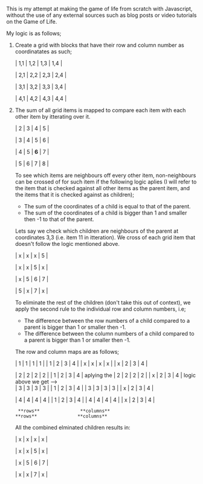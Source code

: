 This is my attempt at making the game of life from scratch with Javascript, without the use of any external sources such as blog posts or video tutorials on the Game of Life. 

My logic is as follows;

1. Create a grid with blocks that have their row and column number as coordinatates as such;

    | 1,1 | 1,2 | 1,3 | 1,4 |

    | 2,1 | 2,2 | 2,3 | 2,4 |

    | 3,1 | 3,2 | 3,3 | 3,4 |

    | 4,1 | 4,2 | 4,3 | 4,4 |

2. The sum of all grid items is mapped to compare each item with each other item by itterating over it.

    | 2 | 3 | 4 | 5 |

    | 3 | 4 | 5 | 6 |

    | 4 | 5 | **6** | 7 |

    | 5 | 6 | 7 | 8 |

    To see which items are neighbours off every other item, non-neighbours can be crossed of for such item if the following logic aplies (I will refer to the item that is checked against all other items as the parent item, and the items that it is checked against as children); 
    
    - The sum of the coordinates of a child is equal to that of the parent.
    - The sum of the coordinates of a child is bigger than 1 and smaller then -1 to that of the parent. 

    Lets say we check which children are neighbours of the parent at coordinates 3,3 (i.e. item 11 in itteration). We cross of each grid item that doesn't follow the logic mentioned above.

    | x | x | x | 5 |

    | x | x | 5 | x |

    | x | 5 | 6 | 7 |

    | 5 | x | 7 | x |

    To eliminate the rest of the children (don't take this out of context), we apply the second rule to the individual row and column numbers, i.e;

    - The difference between the row numbers of a child compared to a parent is bigger than 1 or smaller then -1.
    - The difference between the column numbers of a child compared to a parent is bigger than 1 or smaller then -1. 

    The row and column maps are as follows; 


    | 1 | 1 | 1 | 1 |       | 1 | 2 | 3 | 4 |                           | x | x | x | x |       | x | 2 | 3 | 4 |

    | 2 | 2 | 2 | 2 |       | 1 | 2 | 3 | 4 |       aplying the         | 2 | 2 | 2 | 2 |       | x | 2 | 3 | 4 |
                                                logic above we get -->   
    | 3 | 3 | 3 | 3 |       | 1 | 2 | 3 | 4 |                           | 3 | 3 | 3 | 3 |       | x | 2 | 3 | 4 |

    | 4 | 4 | 4 | 4 |       | 1 | 2 | 3 | 4 |                           | 4 | 4 | 4 | 4 |       | x | 2 | 3 | 4 |

        **rows**               **columns**                                  **rows**               **columns**



    All the combined elminated children results in:

    | x | x | x | x |

    | x | x | 5 | x |

    | x | 5 | 6 | 7 |

    | x | x | 7 | x |